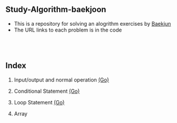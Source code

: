 ## Study-Algorithm-baekjoon

- This is a repository for solving an alogrithm exercises by [Baekjun](https://www.acmicpc.net/step)
- The URL links to each problem is in the code

</br><br>
## Index 
1. Input/output and normal operation [(Go)](https://github.com/Maker-H/Study-Algorithm-baekjoon/tree/master/sec01_IO_Operations)
 
2. Conditional Statement [(Go)](https://github.com/Maker-H/Study-Algorithm-baekjoon/tree/master/sec02_Conditional_Statements)
3. Loop Statement [(Go)](https://github.com/Maker-H/Study-Algorithm-baekjoon/tree/master/sec03_Loop_Statements)
4. Array
